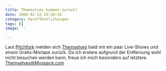```yaml
---
title: Themselves kommen zurück!
date: 2009-02-22 15:30:15
category: Veröffentlichungen
tags: []
image: ''

---
```


Laut [Pitchfork](http://www.pitchforkmedia.com/article/news/149246-themselves-return-from-hiatus-plan-free-mixtape) melden sich [Themselves](http://de.wikipedia.org/wiki/Themselves) bald mit ein paar Live-Shows und einem Gratis-Mixtape zurück. Da ich erstere aufgrund der Entfernung wohl nicht besuchen werden kann, freue ich mich besonders auf letztere.  
[Themselves@Myspace.com](http://www.myspace.com/themselves)
